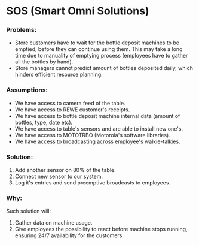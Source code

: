 # SOS (Smart Omni Solutions)

### Problems:
- Store customers have to wait for the bottle deposit machines to be emptied, before they can continue using them. This may take a long time due to manuality of emptying process (employees have to gather all the bottles by hand).
- Store managers cannot predict amount of bottles deposited daily, which hinders efficient resource planning.

### Assumptions:
- We have access to camera feed of the table.
- We have access to REWE customer's receipts.
- We have access to bottle deposit machine internal data (amount of bottles, type, date etc).
- We have access to table's sensors and are able to install new one's.
- We have access to MOTOTRBO (Motorola's software libraries).
- We have access to broadcasting across employee's walkie-talkies.

### Solution: 
1. Add another sensor on 80% of the table.
2. Connect new sensor to our system.
3. Log it's entries and send preemptive broadcasts to employees.

### Why: 
Such solution will:
1. Gather data on machine usage.
2. Give employees the possibility to react before machine stops running, ensuring 24/7 availability for the customers.
